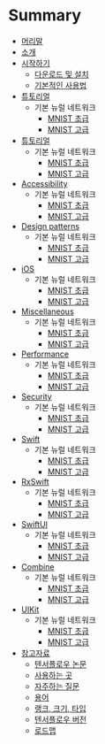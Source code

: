# Summary

* [머리말](README.md)
* [소개](g3doc/index.md)
* [시작하기](g3doc/get_started/index.md)
    * [다운로드 및 설치](g3doc/get_started/os_setup.md)
    * [기본적인 사용법](g3doc/get_started/basic_usage.md)
* [튜토리얼](g3doc/tutorials/index.md)        
    * 기본 뉴럴 네트워크        
        * [MNIST 초급](g3doc/tutorials/mnist/beginners/index.md)          
        * [MNIST 고급](g3doc/tutorials/mnist/pros/index.md)         
* [튜토리얼](g3doc/tutorials/index.md)        
    * 기본 뉴럴 네트워크           
        * [MNIST 초급](g3doc/tutorials/mnist/beginners/index.md)       
        * [MNIST 고급](g3doc/tutorials/mnist/pros/index.md)         
* [Accessibility](g3doc/tutorials/index.md)        
    * 기본 뉴럴 네트워크           
        * [MNIST 초급](g3doc/tutorials/mnist/beginners/index.md)          
        * [MNIST 고급](g3doc/tutorials/mnist/pros/index.md)            
* [Design patterns](g3doc/tutorials/index.md)         
    * 기본 뉴럴 네트워크           
        * [MNIST 초급](g3doc/tutorials/mnist/beginners/index.md)          
        * [MNIST 고급](g3doc/tutorials/mnist/pros/index.md)            
* [iOS](g3doc/tutorials/index.md)
    * 기본 뉴럴 네트워크
        * [MNIST 초급](g3doc/tutorials/mnist/beginners/index.md)
        * [MNIST 고급](g3doc/tutorials/mnist/pros/index.md)
* [Miscellaneous](g3doc/tutorials/index.md)
    * 기본 뉴럴 네트워크
        * [MNIST 초급](g3doc/tutorials/mnist/beginners/index.md)
        * [MNIST 고급](g3doc/tutorials/mnist/pros/index.md)
* [Performance](g3doc/tutorials/index.md)
    * 기본 뉴럴 네트워크
        * [MNIST 초급](g3doc/tutorials/mnist/beginners/index.md)
        * [MNIST 고급](g3doc/tutorials/mnist/pros/index.md)
* [Security](g3doc/tutorials/index.md)
    * 기본 뉴럴 네트워크
        * [MNIST 초급](g3doc/tutorials/mnist/beginners/index.md)
        * [MNIST 고급](g3doc/tutorials/mnist/pros/index.md)
* [Swift](g3doc/tutorials/index.md)
    * 기본 뉴럴 네트워크
        * [MNIST 초급](g3doc/tutorials/mnist/beginners/index.md)
        * [MNIST 고급](g3doc/tutorials/mnist/pros/index.md)
* [RxSwift](g3doc/tutorials/index.md)
    * 기본 뉴럴 네트워크
        * [MNIST 초급](g3doc/tutorials/mnist/beginners/index.md)
        * [MNIST 고급](g3doc/tutorials/mnist/pros/index.md)
* [SwiftUI](g3doc/tutorials/index.md)
    * 기본 뉴럴 네트워크
        * [MNIST 초급](g3doc/tutorials/mnist/beginners/index.md)
        * [MNIST 고급](g3doc/tutorials/mnist/pros/index.md)
* [Combine](g3doc/tutorials/index.md)
    * 기본 뉴럴 네트워크
        * [MNIST 초급](g3doc/tutorials/mnist/beginners/index.md)
        * [MNIST 고급](g3doc/tutorials/mnist/pros/index.md)
* [UIKit](g3doc/tutorials/index.md)
    * 기본 뉴럴 네트워크
        * [MNIST 초급](g3doc/tutorials/mnist/beginners/index.md)
        * [MNIST 고급](g3doc/tutorials/mnist/pros/index.md)
* [참고자료](g3doc/resources/index.md)
    * [텐서플로우 논문](g3doc/resources/bib.md)
    * [사용하는 곳](g3doc/resources/uses.md)
    * [자주하는 질문](g3doc/resources/faq.md)
    * [용어](g3doc/resources/glossary.md)
    * [랭크, 크기, 타입](g3doc/resources/dims_types.md)
    * [텐서플로우 버전](g3doc/resources/versions.md)
    * [로드맵](g3doc/resources/roadmap.md)
